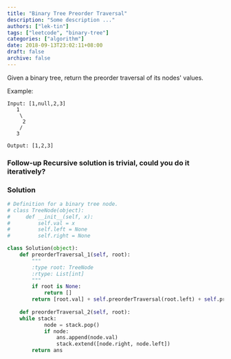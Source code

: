 ```yaml
---
title: "Binary Tree Preorder Traversal"
description: "Some description ..."
authors: ["lek-tin"]
tags: ["leetcode", "binary-tree"]
categories: ["algorithm"]
date: 2018-09-13T23:02:11+08:00
draft: false
archive: false
---
```

Given a binary tree, return the preorder traversal of its nodes' values.

Example:
```
Input: [1,null,2,3]
   1
    \
     2
    /
   3

Output: [1,2,3]
```
### Follow-up Recursive solution is trivial, could you do it iteratively?

### Solution
```python
# Definition for a binary tree node.
# class TreeNode(object):
#     def __init__(self, x):
#         self.val = x
#         self.left = None
#         self.right = None

class Solution(object):
    def preorderTraversal_1(self, root):
        """
        :type root: TreeNode
        :rtype: List[int]
        """
        if root is None:
            return []
        return [root.val] + self.preorderTraversal(root.left) + self.preorderTraversal(root.right)
    
    def preorderTraversal_2(self, root):
    while stack:
            node = stack.pop()
            if node:
                ans.append(node.val)
                stack.extend([node.right, node.left])
        return ans
```